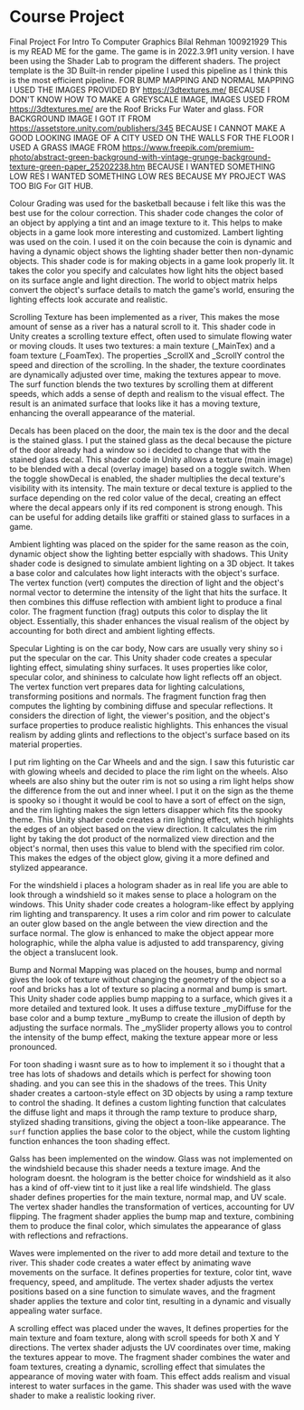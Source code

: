 # Course Project
Final Project For Intro To Computer Graphics Bilal Rehman 100921929 This is my READ ME for the game. The game is in 2022.3.9f1 unity version. I have been using the Shader Lab to program the different shaders. The project template is the 3D Built-in render pipeline I used this pipeline as I think this is the most efficient pipeline. FOR BUMP MAPPING AND NORMAL MAPPING I USED THE IMAGES PROVIDED BY https://3dtextures.me/ BECAUSE I DON'T KNOW HOW TO MAKE A GREYSCALE IMAGE, IMAGES USED FROM https://3dtextures.me/ are the Roof Bricks Fur Water and glass. FOR BACKGROUND IMAGE I GOT IT FROM https://assetstore.unity.com/publishers/345 BECAUSE I CANNOT MAKE A GOOD LOOKING IMAGE OF A CITY USED ON THE WALLS FOR THE FLOOR I USED A GRASS IMAGE FROM https://www.freepik.com/premium-photo/abstract-green-background-with-vintage-grunge-background-texture-green-paper_25202238.htm BECAUSE I WANTED SOMETHING LOW RES I WANTED SOMETHING LOW RES BECAUSE MY PROJECT WAS TOO BIG For GIT HUB. 

Colour Grading was used for the basketball because i felt like this was the best use for the colour correction. This shader code changes the color of an object by applying a tint and an image texture to it. This helps to make objects in a game look more interesting and customized. Lambert lighting was used on the coin. I used it on the coin because the coin is dynamic and having a dynamic object shows the lighting shader better then non-dynamic objects. This shader code is for making objects in a game look properly lit. It takes the color you specify and calculates how light hits the object based on its surface angle and light direction. The world to object matrix helps convert the object's surface details to match the game's world, ensuring the lighting effects look accurate and realistic. 

Scrolling Texture has been implemented as a river, This makes the mose amount of sense as a river has a natural scroll to it. This shader code in Unity creates a scrolling texture effect, often used to simulate flowing water or moving clouds. It uses two textures: a main texture (_MainTex) and a foam texture (_FoamTex). The properties _ScrollX and _ScrollY control the speed and direction of the scrolling. In the shader, the texture coordinates are dynamically adjusted over time, making the textures appear to move. The surf function blends the two textures by scrolling them at different speeds, which adds a sense of depth and realism to the visual effect. The result is an animated surface that looks like it has a moving texture, enhancing the overall appearance of the material. 

Decals has been placed on the door, the main tex is the door and the decal is the stained glass. I put the stained glass as the decal because the picture of the door already had a window so i decided to change that with the stained glass decal. This shader code in Unity allows a texture (main image) to be blended with a decal (overlay image) based on a toggle switch. When the toggle showDecal is enabled, the shader multiplies the decal texture's visibility with its intensity. The main texture or decal texture is applied to the surface depending on the red color value of the decal, creating an effect where the decal appears only if its red component is strong enough. This can be useful for adding details like graffiti or stained glass to surfaces in a game.

Ambient lighting was placed on the spider for the same reason as the coin, dynamic object show the lighting better espcially with shadows. This Unity shader code is designed to simulate ambient lighting on a 3D object. It takes a base color and calculates how light interacts with the object's surface. The vertex function (vert) computes the direction of light and the object's normal vector to determine the intensity of the light that hits the surface. It then combines this diffuse reflection with ambient light to produce a final color. The fragment function (frag) outputs this color to display the lit object. Essentially, this shader enhances the visual realism of the object by accounting for both direct and ambient lighting effects. 

Specular Lighting is on the car body, Now cars are usually very shiny so i put the specular on the car. This Unity shader code creates a specular lighting effect, simulating shiny surfaces. It uses properties like color, specular color, and shininess to calculate how light reflects off an object. The vertex function vert prepares data for lighting calculations, transforming positions and normals. The fragment function frag then computes the lighting by combining diffuse and specular reflections. It considers the direction of light, the viewer's position, and the object's surface properties to produce realistic highlights. This enhances the visual realism by adding glints and reflections to the object's surface based on its material properties. 

I put rim lighting on the Car Wheels and and the sign. I saw this futuristic car with glowing wheels and decided to place the rim light on the wheels. Also wheels are also shiny but the outer rim is not so using a rim light helps show the difference from the out and inner wheel. I put it on the sign as the theme is spooky so i thought it would be cool to have a sort of effect on the sign, and the rim lighting makes the sign letters disapper which fits the spooky theme. This Unity shader code creates a rim lighting effect, which highlights the edges of an object based on the view direction. It calculates the rim light by taking the dot product of the normalized view direction and the object's normal, then uses this value to blend with the specified rim color. This makes the edges of the object glow, giving it a more defined and stylized appearance. 

For the windshield i places a hologram shader as in real life you are able to look through a windshield so it makes sense to place a hologram on the windows. This Unity shader code creates a hologram-like effect by applying rim lighting and transparency. It uses a rim color and rim power to calculate an outer glow based on the angle between the view direction and the surface normal. The glow is enhanced to make the object appear more holographic, while the alpha value is adjusted to add transparency, giving the object a translucent look. 

Bump and Normal Mapping was placed on the houses, bump and normal gives the look of texture without changing the geometry of the object so a roof and bricks has a lot of texture so placing a normal and bump is smart. This Unity shader code applies bump mapping to a surface, which gives it a more detailed and textured look. It uses a diffuse texture _myDiffuse for the base color and a bump texture _myBump to create the illusion of depth by adjusting the surface normals. The _mySlider property allows you to control the intensity of the bump effect, making the texture appear more or less pronounced. 

For toon shading i wasnt sure as to how to implement it so i thought that a tree has lots of shadows and details which is perfect for showing toon shading. and you can see this in the shadows of the trees. This Unity shader creates a cartoon-style effect on 3D objects by using a ramp texture to control the shading. It defines a custom lighting function that calculates the diffuse light and maps it through the ramp texture to produce sharp, stylized shading transitions, giving the object a toon-like appearance. The `surf` function applies the base color to the object, while the custom lighting function enhances the toon shading effect.

Galss has been implemented on the window. Glass was not implemented on the windshield because this shader needs a texture image. And the hologram doesnt. the hologram is the better choice for windshield as it also has a kind of off-view tint to it just like a real life windshield. The glass shader defines properties for the main texture, normal map, and UV scale. The vertex shader handles the transformation of vertices, accounting for UV flipping. The fragment shader applies the bump map and texture, combining them to produce the final color, which simulates the appearance of glass with reflections and refractions.

Waves were implemented on the river to add more detail and texture to the river. This shader code creates a water effect by animating wave movements on the surface. It defines properties for texture, color tint, wave frequency, speed, and amplitude. The vertex shader adjusts the vertex positions based on a sine function to simulate waves, and the fragment shader applies the texture and color tint, resulting in a dynamic and visually appealing water surface.

A scrolling effect was placed under the waves, It defines properties for the main texture and foam texture, along with scroll speeds for both X and Y directions. The vertex shader adjusts the UV coordinates over time, making the textures appear to move. The fragment shader combines the water and foam textures, creating a dynamic, scrolling effect that simulates the appearance of moving water with foam. This effect adds realism and visual interest to water surfaces in the game. This shader was used with the wave shader to make a realistic looking river. 
